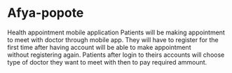 # Afya-popote
Health appointment mobile application 
Patients will be making appointment to meet with doctor through mobile app.
They will have to register for the first time after having account will be able to make appointment   
without registering again. 
Patients after login to theirs accounts will choose type of doctor they want to meet with then to pay required ammount. 

